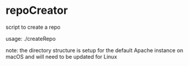 # repoCreator
script to create a repo

usage: ./createRepo

note: the directory structure is setup for the default Apache instance on macOS and will need to be updated for Linux

